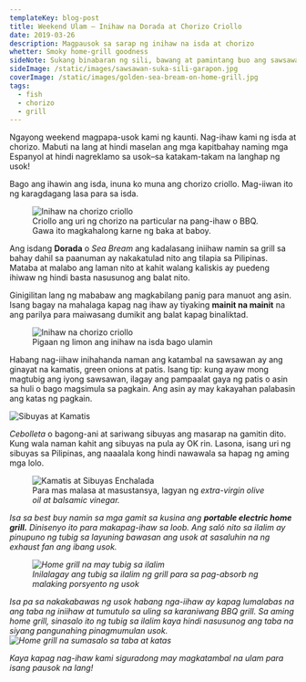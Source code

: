 ```yaml
---
templateKey: blog-post
title: Weekend Ulam — Inihaw na Dorada at Chorizo Criollo
date: 2019-03-26
description: Magpausok sa sarap ng inihaw na isda at chorizo
whetter: Smoky home-grill goodness
sideNote: Sukang binabaran ng sili, bawang at pamintang buo ang sawsawan sa maraming ulam. Ang asim at anghang nito ay kapuwa pangtanggal-suya at pampagana pa nga!
sideImage: /static/images/sawsawan-suka-sili-garapon.jpg
coverImage: /static/images/golden-sea-bream-on-home-grill.jpg
tags:
  - fish
  - chorizo
  - grill
---
```

 
Ngayong weekend magpapa-usok kami ng kaunti. Nag-ihaw kami ng isda at chorizo. Mabuti na lang at hindi maselan ang mga kapitbahay naming mga Espanyol at hindi nagreklamo sa usok–sa katakam-takam na langhap ng usok!

Bago ang ihawin ang isda, inuna ko muna ang chorizo criollo. Mag-iiwan ito ng karagdagang lasa para sa isda.

<figure>
  <img src="/static/images/grilled-chorizo-criollo.jpg?nf_resize=fit&w=900" alt="Inihaw na chorizo criollo">
  <figcaption>Criollo ang uri ng chorizo na particular na pang-ihaw o BBQ. Gawa ito magkahalong karne ng baka at baboy.</figcaption>
</figure>

Ang isdang **Dorada** o *Sea Bream* ang kadalasang iniihaw namin sa grill sa bahay dahil sa paanuman ay nakakatulad nito ang tilapia sa Pilipinas. Mataba at malabo ang laman nito at kahit walang kaliskis ay puedeng ihiwaw ng hindi basta nasusunog ang balat nito. 

Ginigilitan lang ng mababaw ang magkabilang panig para manuot ang asin. Isang bagay na mahalaga kapag nag ihaw ay tiyaking **mainit na mainit** na ang parilya para maiwasang dumikit ang balat kapag binaliktad.

<figure>
  <img src="/static/images/grilled-sea-bream-on-plate.jpg?nf_resize=fit&w=900" alt="Inihaw na chorizo criollo">
  <figcaption>Pigaan ng limon ang inihaw na isda bago ulamin</figcaption>
</figure>

Habang nag-iihaw inihahanda naman ang katambal na sawsawan ay ang ginayat na kamatis, green onions at patis. Isang tip: kung ayaw mong magtubig ang iyong sawsawan, ilagay ang pampaalat gaya ng patis o asin sa huli o bago magsimula sa pagkain. Ang asin ay may kakayahan palabasin ang katas ng pagkain.

![Sibuyas at Kamatis](/static/images/tomato-green-onion-chopping-board.jpg)

*Cebolleta* o bagong-ani at sariwang sibuyas ang masarap na gamitin dito. Kung wala naman kahit ang sibuyas na pula ay OK rin. Lasona, isang uri ng sibuyas sa Pilipinas, ang naaalala kong hindi nawawala sa hapag ng aming mga lolo.

<figure>
  <img src="/static/images/tomato-spring-onions-sawsawan.jpg?nf_resize=fit&w=900" alt="Kamatis at Sibuyas Enchalada">
    <figcaption>Para mas malasa at masustansya, lagyan ng <i>extra-virgin olive oil<i> at <i>balsamic vinegar.</i></figcaption>
</figure>

Isa sa *best buy* namin sa mga gamit sa kusina ang **portable electric home grill.** Dinisenyo ito para makapag-ihaw sa loob. Ang saló nito sa ilalim ay pinupuno ng tubig sa layuning bawasan ang usok at sasaluhin na ng exhaust fan ang ibang usok.

<figure>
  <img src="/static/images/home-grill-water-basin.jpg?nf_resize=fit&w=900" alt="Home grill na may tubig sa ilalim">
    <figcaption>Inilalagay ang tubig sa ilalim ng grill para sa pag-absorb ng malaking porsyento ng usok</figcaption>
</figure>

Isa pa sa nakakabawas ng usok habang nga-iihaw ay kapag lumalabas na ang taba ng iniihaw at tumutulo sa uling sa karaniwang BBQ grill. Sa aming home grill, sinasalo ito ng tubig sa ilalim kaya hindi nasusunog ang taba na siyang pangunahing pinagmumulan usok.
<img src="/static/images/home-grill-sea-bream.jpg?nf_resize=fit&w=900" alt="Home grill na sumasalo sa taba at katas">

Kaya kapag nag-ihaw kami siguradong may magkatambal na ulam para isang pausok na lang! 